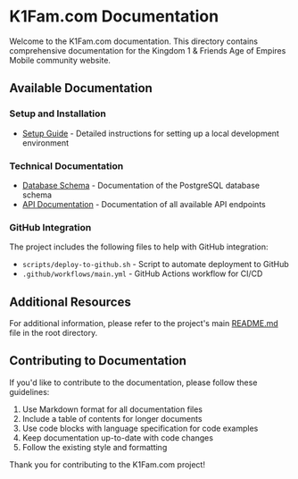# K1Fam.com Documentation

Welcome to the K1Fam.com documentation. This directory contains comprehensive documentation for the Kingdom 1 & Friends Age of Empires Mobile community website.

## Available Documentation

### Setup and Installation
- [Setup Guide](SETUP.md) - Detailed instructions for setting up a local development environment

### Technical Documentation
- [Database Schema](DATABASE.md) - Documentation of the PostgreSQL database schema
- [API Documentation](API.md) - Documentation of all available API endpoints

### GitHub Integration
The project includes the following files to help with GitHub integration:
- `scripts/deploy-to-github.sh` - Script to automate deployment to GitHub
- `.github/workflows/main.yml` - GitHub Actions workflow for CI/CD

## Additional Resources

For additional information, please refer to the project's main [README.md](../README.md) file in the root directory.

## Contributing to Documentation

If you'd like to contribute to the documentation, please follow these guidelines:

1. Use Markdown format for all documentation files
2. Include a table of contents for longer documents
3. Use code blocks with language specification for code examples
4. Keep documentation up-to-date with code changes
5. Follow the existing style and formatting

Thank you for contributing to the K1Fam.com project!